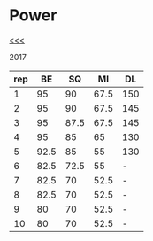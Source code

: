 
Power
======

[<<<](https://github.com/ttltrk/0con/blob/master/0con/README.MD)

2017

| rep | BE   | SQ   | MI   | DL  |
|-----|------|------|------|-----|
| 1   | 95   | 90   | 67.5 | 150 | 
| 2   | 95   | 90   | 67.5 | 145 |
| 3   | 95   | 87.5 | 67.5 | 145 |
| 4   | 95   | 85   | 65   | 130 |
| 5   | 92.5 | 85   | 55   | 130 |
| 6   | 82.5 | 72.5 | 55   | -   |
| 7   | 82.5 | 70   | 52.5 | -   |
| 8   | 82.5 | 70   | 52.5 | -   |
| 9   | 80   | 70   | 52.5 | -   |
| 10  | 80   | 70   | 52.5 | -   |
